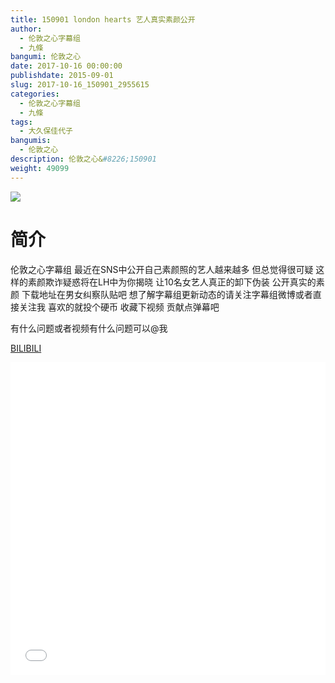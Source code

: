 ```yaml
---
title: 150901 london hearts 艺人真实素颜公开
author: 
  - 伦敦之心字幕组
  - 九條
bangumi: 伦敦之心
date: 2017-10-16 00:00:00
publishdate: 2015-09-01
slug: 2017-10-16_150901_2955615
categories: 
  - 伦敦之心字幕组
  - 九條
tags: 
  - 大久保佳代子
bangumis: 
  - 伦敦之心
description: 伦敦之心&#8226;150901
weight: 49099
---
```


![](https://i.imgur.com/wyn4rDh.jpg)

# 简介  
伦敦之心字幕组 最近在SNS中公开自己素颜照的艺人越来越多 但总觉得很可疑 这样的素颜欺诈疑惑将在LH中为你揭晓 让10名女艺人真正的卸下伪装 公开真实的素颜 下载地址在男女纠察队贴吧 想了解字幕组更新动态的请关注字幕组微博或者直接关注我 喜欢的就投个硬币 收藏下视频 贡献点弹幕吧


有什么问题或者视频有什么问题可以@我

  [BILIBILI](https://www.bilibili.com/video/av2955615/)


<div class="vcontainer">  <iframe class='video' src="//www.bilibili.com/blackboard/player.html?cid=4627723&aid=2955615" width="100%" height="500" frameborder="0" allowfullscreen="allowfullscreen"></iframe></div>

